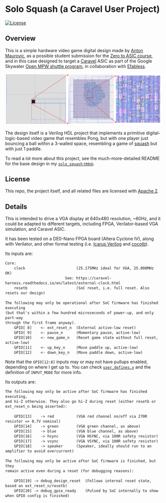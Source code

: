 <!--
# SPDX-FileCopyrightText: 2023 Anton Maurovic <anton@maurovic.com>
#
# Licensed under the Apache License, Version 2.0 (the "License");
# you may not use this file except in compliance with the License.
# You may obtain a copy of the License at
#
#      http://www.apache.org/licenses/LICENSE-2.0
#
# Unless required by applicable law or agreed to in writing, software
# distributed under the License is distributed on an "AS IS" BASIS,
# WITHOUT WARRANTIES OR CONDITIONS OF ANY KIND, either express or implied.
# See the License for the specific language governing permissions and
# limitations under the License.
# SPDX-License-Identifier: Apache-2.0
-->

# Solo Squash (a Caravel User Project)

[![License](https://img.shields.io/badge/License-Apache%202.0-blue.svg)](https://opensource.org/licenses/Apache-2.0)

## Overview

This is a simple hardware video game digital design made by
[Anton Maurovic](https://github.com/algofoogle),
as a possible student submission for the [Zero to ASIC course](https://zerotoasiccourse.com/),
and in this case designed to target a [Caravel](https://github.com/efabless/caravel.git) ASIC
as part of the Google Skywater
[Open MPW shuttle program](https://efabless.com/open_shuttle_program/),
in collaboration with [Efabless](https://efabless.com/).

![Caravel user_project_wrapper and close-ups](./docs/solo_squash_upw.png)

The design itself is a Verilog HDL project that implements a primitive digital-logic-based
video game that resembles Pong, but with one player just bouncing a ball
within a 3-walled space, resembling a game of
[squash](https://en.wikipedia.org/wiki/Squash_(sport)) but with just 1 paddle.

To read a lot more about this project, see the much-more-detailed README for the
base design in my [`solo_squash` repo](https://github.com/algofoogle/solo_squash).

## License

This repo, the project itself, and all related files are licensed with [Apache 2](LICENSE).

## Details

This is intended to drive a VGA display at 640x480 resolution, ~60Hz,
and it could be adapted to different targets, including FPGA,
Verilator-based VGA simulation, and Caravel ASIC.

It has been tested on a DE0-Nano FPGA board (Altera Cyclone IV),
along with Verilator, and other formal testing (i.e.
[Icarus Verilog](http://iverilog.icarus.com/) and
[cocotb](https://www.cocotb.org/)).

Its inputs are:
```
Core:
    clock                       (25.175MHz ideal for VGA, 25.000MHz OK)
                           See: https://caravel-harness.readthedocs.io/en/latest/external-clock.html
    resetb                      (SoC reset, i.e. full reset. Also resets our design)

The following may only be operational after SoC firmware has finished executing
(but that's within a few hundred microseconds of power-up, and only part-way
through the first frame anyway).
    GPIO[ 8]    <- ext_reset_n  (External active-low reset)
    GPIO[ 9]    <- pause_n      (Momentary pause, active-low)
    GPIO[10]    <- new_game_n   (Reset game state without full reset, active-low)
    GPIO[11]    <- up_key_n     (Move paddle up, active-low)
    GPIO[12]    <- down_key_n   (Move paddle down, active-low)
```

Note that the `GPIO[12:8]` inputs may or may not have pullups enabled, depending on where
I get up to. You can check [`user_defines.v`](./verilog/rtl/user_defines.v) and the definition
of `INPUT_MODE` for more info.

Its outputs are:
```
The following may only be active after SoC firmware has finished executing,
and hi-Z otherwise. They also go hi-Z during reset (either resetb or
ext_reset_n being asserted):

    GPIO[13]    -> red          (VGA red channel on/off via 270R resistor => 0.7V nominal)
    GPIO[14]    -> green        (VGA green channel, as above)
    GPIO[15]    -> blue         (VGA blue channel, as above)
    GPIO[16]    -> hsync        (VGA HSYNC, via 100R safety resistor)
    GPIO[17]    -> vsync        (VGA VSYNC, via 100R safety resistor)
    GPIO[18]    -> speaker      (Speaker, ideally should run to an amplifier to avoid overcurrent)

The following may only be active after SoC firmware is finished, but they
remain active even during a reset (for debugging reasons):

    GPIO[19] -> debug_design_reset  (Follows internal reset state, based on ext_reset_n/resetb)
    GPIO[20] -> debug_gpio_ready    (Pulsed by SoC internally to show when GPIO config is finished)
```

